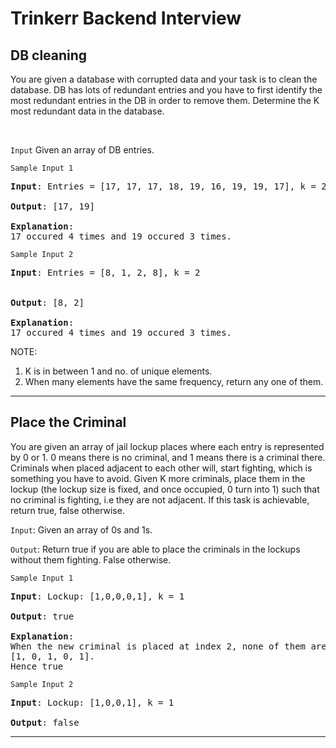 # Trinkerr Backend Interview

## DB cleaning

You are given a database with corrupted data and your task is to clean the database. DB has lots of redundant entries and you have to first identify the most redundant entries in the DB in order to remove them. Determine the K most redundant data in the database.


<br>


`Input`
Given an array of DB entries.

`Sample Input 1`

<pre>
<b>Input</b>: Entries = [17, 17, 17, 18, 19, 16, 19, 19, 17], k = 2

<b>Output</b>: [17, 19]

<b>Explanation</b>: 
17 occured 4 times and 19 occured 3 times.
</pre>


`Sample Input 2`

<pre>
<b>Input</b>: Entries = [8, 1, 2, 8], k = 2


<b>Output</b>: [8, 2]

<b>Explanation</b>: 
17 occured 4 times and 19 occured 3 times.
</pre>


NOTE: 
1. K is in between 1 and no. of unique elements. <br>
2. When many elements have the same frequency, return any one of them.

---

## Place the Criminal 

You are given an array of jail lockup places where each entry is represented by 0 or 1. 0 means there is no criminal, and 1 means there is a criminal there. Criminals when placed adjacent to each other will, start fighting, which is something you have to avoid. Given K more criminals, place them in the lockup (the lockup size is fixed, and once occupied, 0 turn into 1) such that no criminal is fighting, i.e they are not adjacent. If this task is achievable, return true, false otherwise.


`Input`:
Given an array of 0s and 1s.

`Output`:
Return true if you are able to place the criminals in the lockups without them fighting. False otherwise.

`Sample Input 1`

<pre>
<b>Input</b>: Lockup: [1,0,0,0,1], k = 1

<b>Output</b>: true

<b>Explanation</b>: 
When the new criminal is placed at index 2, none of them are adjacent. 
[1, 0, 1, 0, 1]. 
Hence true
</pre>

`Sample Input 2`

<pre>
<b>Input</b>: Lockup: [1,0,0,1], k = 1

<b>Output</b>: false
</pre>


---
